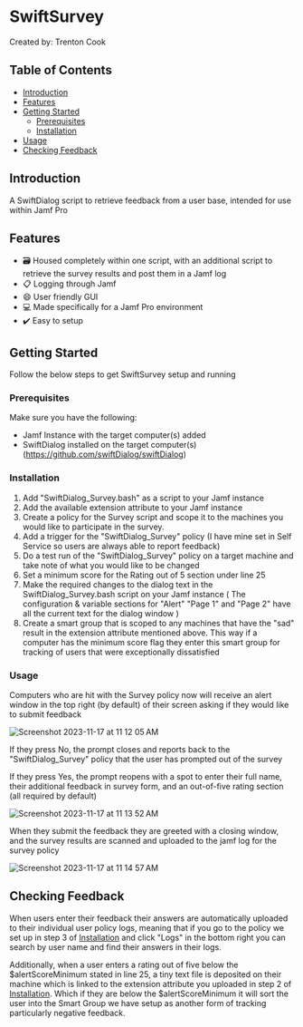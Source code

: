 # SwiftSurvey

Created by: Trenton Cook

## Table of Contents

- [Introduction](#introduction)
- [Features](#features)
- [Getting Started](#getting-started)
  - [Prerequisites](#prerequisites)
  - [Installation](#installation)
- [Usage](#usage)
- [Checking Feedback](#checking-feedback)

## Introduction

A SwiftDialog script to retrieve feedback from a user base, intended for use within Jamf Pro

## Features

- 🗃️ Housed completely within one script, with an additional script to retrieve the survey results and post them in a Jamf log
- 📋 Logging through Jamf
- 😄 User friendly GUI
- 💻 Made specifically for a Jamf Pro environment
- ✔️ Easy to setup

## Getting Started

Follow the below steps to get SwiftSurvey setup and running

### Prerequisites

Make sure you have the following:

- Jamf Instance with the target computer(s) added
- SwiftDialog installed on the target computer(s) (https://github.com/swiftDialog/swiftDialog)

### Installation

1. Add "SwiftDialog_Survey.bash" as a script to your Jamf instance
2. Add the available extension attribute to your Jamf instance
3. Create a policy for the Survey script and scope it to the machines you would like to participate in the survey.
4. Add a trigger for the "SwiftDialog_Survey" policy (I have mine set in Self Service so users are always able to report feedback)
5. Do a test run of the "SwiftDialog_Survey" policy on a target machine and take note of what you would like to be changed
6. Set a minimum score for the Rating out of 5 section under line 25
7. Make the required changes to the dialog text in the SwiftDialog_Survey.bash script on your Jamf instance ( The configuration & variable sections for "Alert" "Page 1" and "Page 2" have all the current text for the dialog window )
8. Create a smart group that is scoped to any machines that have the "sad" result in the extension attribute mentioned above. This way if a computer has the minimum score flag they enter this smart group for tracking of users that were exceptionally dissatisfied

### Usage

Computers who are hit with the Survey policy now will receive an alert window in the top right (by default) of their screen asking if they would like to submit feedback

![Screenshot 2023-11-17 at 11 12 05 AM](https://github.com/Tc00k/SwiftSurvey/assets/150291395/7a9b7bed-baab-490e-9c2c-4ea2391305b5)

If they press No, the prompt closes and reports back to the "SwiftDialog_Survey" policy that the user has prompted out of the survey

If they press Yes, the prompt reopens with a spot to enter their full name, their additional feedback in survey form, and an out-of-five rating section (all required by default)

![Screenshot 2023-11-17 at 11 13 52 AM](https://github.com/Tc00k/SwiftSurvey/assets/150291395/3c3bddf5-1da6-417b-af01-69d852da7a54)

When they submit the feedback they are greeted with a closing window, and the survey results are scanned and uploaded to the jamf log for the survey policy

![Screenshot 2023-11-17 at 11 14 57 AM](https://github.com/Tc00k/SwiftSurvey/assets/150291395/a6a7cc79-6a25-4aec-ace2-030e5d7a8285)

## Checking Feedback

When users enter their feedback their answers are automatically uploaded to their individual user policy logs, meaning that if you go to the policy we set up in step 3 of [Installation](#installation) and click "Logs" in the bottom right you can search by user name and find their answers in their logs.

Additionally, when a user enters a rating out of five below the $alertScoreMinimum stated in line 25, a tiny text file is deposited on their machine which is linked to the extension attribute you uploaded in step 2 of [Installation](#installation). Which if they are below the $alertScoreMinimum it will sort the user into the Smart Group we have setup as another form of tracking particularly negative feedback.
